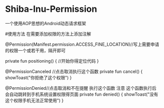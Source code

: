 # Shiba-Inu-Permission
一个使用AOP思想的Android动态请求框架


#使用方法
在需要添加权限的方法上添加注解 

@Permission(Manifest.permission.ACCESS_FINE_LOCATION)//写上需要申请的权限一个或若干用，隔开即可

 private fun positioning() {
        //开始你得定位代码
    }
 
 @PermissionCanceled //点击取消执行这个函数
  private fun cancel() {
        showToast("你拒绝了这个权限")
    }


@PermissionDenied//点击取消和不在提醒 执行这个函数 注意 这个函数执行后 会自动跳转到手机系统设置权限得页面
  private fun denied() {
        showToast("没有这个权限手机无法正常使用")
    }
 
 
